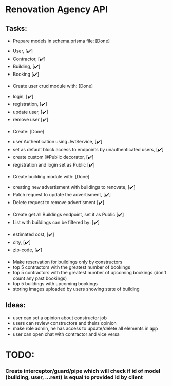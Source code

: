 # Renovation Agency API


## Tasks:

 - Prepare models in schema.prisma file: [Done]
  * User, [✔️]
  * Contractor, [✔️]
  * Building, [✔️]
  * Booking [✔️]
 - Create user crud module with: [Done]
  * login, [✔️]
  * registration, [✔️]
  * update user, [✔️]
  * remove user [✔️]
 - Create: [Done] 
  * user Authentication using JwtService, [✔️]
  * set as default block access to endpoints by unauthenticated users, [✔️]
  * create custom @Public decorator, [✔️]
  * registration and login set as Public [✔️]

 - Create building module with: [Done]
  * creating new advertisment with buildings to renovate, [✔️]
  * Patch request to update the advertisment, [✔️]
  * Delete request to remove advertisment [✔️]
  
 - Create get all Buildings endpoint, set it as Public [✔️]
 - List with buildings can be filtered by: [✔️]
  * estimated cost, [✔️]
  * city, [✔️]
  * zip-code, [✔️]
 - Make reservation for buildings only by constructors
 - top 5 contractors with the greatest number of bookings
 - top 5 contractors with the greatest number of upcoming bookings (don't count any past bookings)
 - top 5 buildings with upcoming bookings
 - storing images uploaded by users showing state of building
 
## Ideas:
 - user can set a opinion about constructor job
 - users can review constructors and theirs opinion
 - make role admin, he has access to update/delete all elements in app
 - user can open chat with contractor and vice versa

 # TODO:
### Create interceptor/guard/pipe which will check if id of model (building, user, ...rest) is equal to provided id by client 